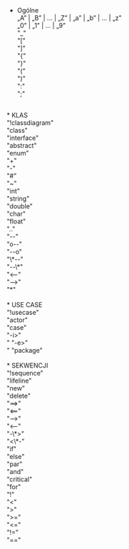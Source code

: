 * Ogólne <br>
„A” | „B” | ... | „Z” | „a” | „b” | ... | „z” <br>
„0” | „1” | ... | „9” <br>
"\_" <br>
"\[" <br>
"\]" <br>
"\{" <br>
"\}" <br>
"\(" <br>
"\)" <br>
":" <br>
";" <br>
<br>
* KLAS <br>
"!classdiagram" <br>
"class" <br>
"interface" <br>
"abstract" <br>
"enum" <br>
"+" <br>
"-" <br>
"#" <br>
"~" <br>
"int" <br>
"string" <br>
"double" <br>
"char" <br>
"float" <br>
".." <br>
"--" <br>
"o--" <br>
"--o" <br>
"\*--" <br>
"--\*" <br>
"<--" <br>
"-->" <br>
"*" <br>
<br>
* USE CASE <br>
"!usecase" <br>
"actor" <br>
"case" <br>
"-i>" <br>
"<i-" <br>
"-e>" <br>
"<e-" <br>
"package" <br>
<br>
* SEKWENCJI <br>
"!sequence" <br>
"lifeline" <br>
"new" <br>
"delete" <br>
"==>" <br>
"<==" <br>
"-->" <br>
"<--" <br>
"-\*>" <br>
"<\*-" <br>
"if" <br>
"else" <br>
"par" <br>
"and" <br>
"critical" <br>
"for" <br>
"!" <br>
"<" <br>
">" <br>
">=" <br>
"<=" <br>
"!=" <br>
"==" <br>